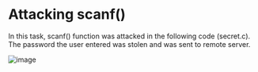 # Attacking scanf() 
In this task, scanf() function was attacked in the following code (secret.c). The password the user entered was stolen and was sent to remote server.

![image](https://user-images.githubusercontent.com/117903915/233145415-3ca2f213-fb35-4b92-ac06-c1304a18020a.png)
